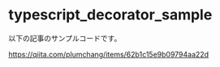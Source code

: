 # typescript_decorator_sample

以下の記事のサンプルコードです。

https://qiita.com/plumchang/items/62b1c15e9b09794aa22d
